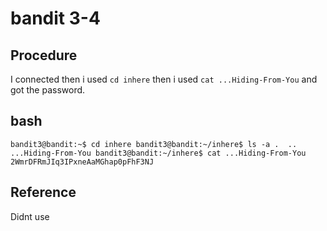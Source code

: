 # bandit 3-4

## Procedure
I connected then i used `cd inhere` then i used `cat ...Hiding-From-You` and got the 
password.

## bash
`bandit3@bandit:~$ cd inhere
bandit3@bandit:~/inhere$ ls -a
.  ..  ...Hiding-From-You
bandit3@bandit:~/inhere$ cat ...Hiding-From-You
2WmrDFRmJIq3IPxneAaMGhap0pFhF3NJ`

## Reference
Didnt use
